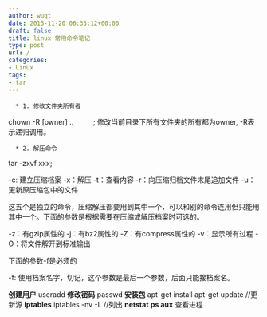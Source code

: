```yaml
---
author: wuqt
date: 2015-11-20 06:33:12+00:00
draft: false
title: linux 常用命令笔记
type: post
url: /
categories:
- Linux
tags:
- tar
---
```



	  * 1. 修改文件夹所有者

chown -R [owner] ..          ; 修改当前目录下所有文件夹的所有都为owner, -R表示递归调用。

	  * 2. 解压命令

tar -zxvf xxx;




-c: 建立压缩档案
-x：解压
-t：查看内容
-r：向压缩归档文件末尾追加文件
-u：更新原压缩包中的文件

这五个是独立的命令，压缩解压都要用到其中一个，可以和别的命令连用但只能用其中一个。下面的参数是根据需要在压缩或解压档案时可选的。

-z：有gzip属性的
-j：有bz2属性的
-Z：有compress属性的
-v：显示所有过程
-O：将文件解开到标准输出

下面的参数-f是必须的

-f: 使用档案名字，切记，这个参数是最后一个参数，后面只能接档案名。




**创建用户**
useradd
**修改密码**
passwd
**安装包**
apt-get install
apt-get update //更新源
**iptables**
iptables -nv -L //列出
**netstat**
**ps aux**
查看进程
